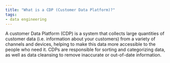 ```yaml
---
title: "What is a CDP (Customer Data Platform)?"
tags:
- data engineering
---
```


A customer Data Platform (CDP) is a system that collects large quantities of customer data (i.e. information about your customers) from a variety of channels and devices, helping to make this data more accessible to the people who need it. CDPs are responsible for sorting and categorizing data, as well as data cleansing to remove inaccurate or out-of-date information.
